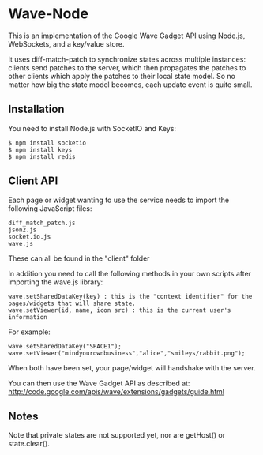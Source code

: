 # Wave-Node

This is an implementation of the Google Wave Gadget API using Node.js, WebSockets, and a key/value store. 

It uses diff-match-patch to synchronize states across multiple instances: clients send patches to the server, which then propagates the patches to other clients which
apply the patches to their local state model. So no matter how big the state model becomes, each update event is quite small.

## Installation

You need to install Node.js with SocketIO and Keys:

	$ npm install socketio
	$ npm install keys
	$ npm install redis
	
## Client API

Each page or widget wanting to use the service needs to import the following JavaScript files:

    diff_match_patch.js
    json2.js
    socket.io.js
    wave.js
    
These can all be found in the "client" folder

In addition you need to call the following methods in your own scripts after importing the wave.js library:

    wave.setSharedDataKey(key) : this is the "context identifier" for the pages/widgets that will share state.
    wave.setViewer(id, name, icon src) : this is the current user's information

For example:

    wave.setSharedDataKey("SPACE1");
    wave.setViewer("mindyourownbusiness","alice","smileys/rabbit.png");
	
When both have been set, your page/widget will handshake with the server.

You can then use the Wave Gadget API as described at: http://code.google.com/apis/wave/extensions/gadgets/guide.html

## Notes

Note that private states are not supported yet, nor are getHost() or state.clear().